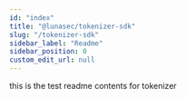 ```yaml
---
id: "index"
title: "@lunasec/tokenizer-sdk"
slug: "/tokenizer-sdk"
sidebar_label: "Readme"
sidebar_position: 0
custom_edit_url: null
---
```


this is the test readme contents for tokenizer
